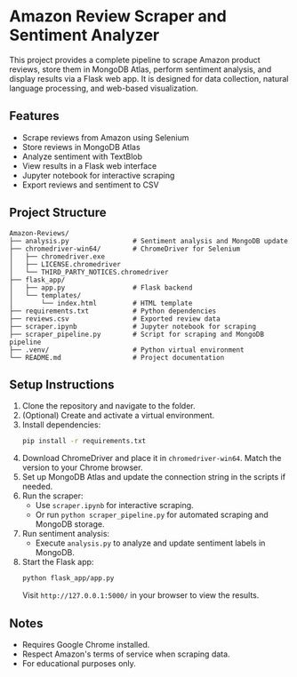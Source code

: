 
# Amazon Review Scraper and Sentiment Analyzer

This project provides a complete pipeline to scrape Amazon product reviews, store them in MongoDB Atlas, perform sentiment analysis, and display results via a Flask web app. It is designed for data collection, natural language processing, and web-based visualization.

## Features
- Scrape reviews from Amazon using Selenium
- Store reviews in MongoDB Atlas
- Analyze sentiment with TextBlob
- View results in a Flask web interface
- Jupyter notebook for interactive scraping
- Export reviews and sentiment to CSV

## Project Structure

```
Amazon-Reviews/
├── analysis.py                # Sentiment analysis and MongoDB update
├── chromedriver-win64/        # ChromeDriver for Selenium
│   ├── chromedriver.exe
│   ├── LICENSE.chromedriver
│   └── THIRD_PARTY_NOTICES.chromedriver
├── flask_app/
│   ├── app.py                 # Flask backend
│   └── templates/
│       └── index.html         # HTML template
├── requirements.txt           # Python dependencies
├── reviews.csv                # Exported review data
├── scraper.ipynb              # Jupyter notebook for scraping
├── scraper_pipeline.py        # Script for scraping and MongoDB pipeline
├── .venv/                     # Python virtual environment
└── README.md                  # Project documentation
```

## Setup Instructions
1. Clone the repository and navigate to the folder.
2. (Optional) Create and activate a virtual environment.
3. Install dependencies:
	```bash
	pip install -r requirements.txt
	```
4. Download ChromeDriver and place it in `chromedriver-win64`. Match the version to your Chrome browser.
5. Set up MongoDB Atlas and update the connection string in the scripts if needed.
6. Run the scraper:
	- Use `scraper.ipynb` for interactive scraping.
	- Or run `python scraper_pipeline.py` for automated scraping and MongoDB storage.
7. Run sentiment analysis:
	- Execute `analysis.py` to analyze and update sentiment labels in MongoDB.
8. Start the Flask app:
	```bash
	python flask_app/app.py
	```
	Visit `http://127.0.0.1:5000/` in your browser to view the results.

## Notes
- Requires Google Chrome installed.
- Respect Amazon's terms of service when scraping data.
- For educational purposes only.